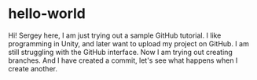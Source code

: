 # hello-world

Hi! Sergey here, I am just trying out a sample GitHub tutorial. I like programming in Unity, and later want to upload my project on GitHub. I am still struggling with the GitHub interface.
Now I am trying out creating branches. And I have created a commit, let's see what happens when I create another.
